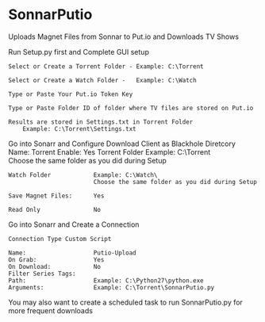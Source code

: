 # SonnarPutio
Uploads Magnet Files from Sonnar to Put.io and Downloads TV Shows

Run Setup.py first and Complete GUI setup

	Select or Create a Torrent Folder - Example: C:\Torrent
		
	Select or Create a Watch Folder - 	Example: C:\Watch
		
	Type or Paste Your Put.io Token Key
	
	Type or Paste Folder ID of folder where TV files are stored on Put.io
	
	Results are stored in Settings.txt in Torrent Folder
		Example: C:\Torrent\Settings.txt
	
	
Go into Sonarr and Configure Download Client as Blackhole Diretcory
	Name:					Torrent
	Enable:					Yes
	Torrent Folder			Example: C:\Torrent\
							Choose the same folder as you did during Setup
							
	Watch Folder			Example: C:\Watch\
							Choose the same folder as you did during Setup	
							
	Save Magnet Files:		Yes

	Read Only				No
	
	
Go into Sonarr and Create a Connection
	
	Connection Type Custom Script
	
	Name:					Putio-Upload
	On Grab:				Yes
	On Download:			No
	Filter Series Tags:		
	Path:					Example: C:\Python27\python.exe
	Arguments:				Example: C:\Torrent\SonnarPutio.py
	

You may also want to create a scheduled task to run SonnarPutio.py for more frequent downloads
